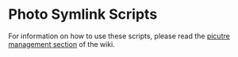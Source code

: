 # Photo Symlink Scripts

For information on how to use these scripts, please read the [picutre management section](https://wiki.adamzvolanek.com/en/picture_management) of the wiki.
